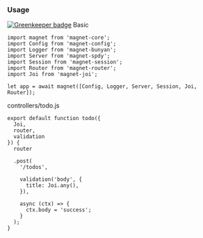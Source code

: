 ### Usage

[![Greenkeeper badge](https://badges.greenkeeper.io/Magnetjs/magnet-joi.svg)](https://greenkeeper.io/)
Basic
```
import magnet from 'magnet-core';
import Config from 'magnet-config';
import Logger from 'magnet-bunyan';
import Server from 'magnet-spdy';
import Session from 'magnet-session';
import Router from 'magnet-router';
import Joi from 'magnet-joi';

let app = await magnet([Config, Logger, Server, Session, Joi, Router]);
```

controllers/todo.js
```
export default function todo({
  Joi,
  router,
  validation
}) {
  router

  .post(
    '/todos',

    validation('body', {
      title: Joi.any(),
    }),

    async (ctx) => {
      ctx.body = 'success';
    }
  );
}
```
